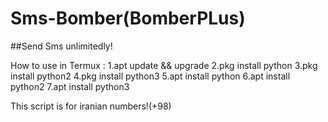 # Sms-Bomber(BomberPLus)
##Send Sms unlimitedly!

How to use in Termux :
1.apt update && upgrade
2.pkg install python
3.pkg install python2
4.pkg install python3
5.apt install python
6.apt install python2
7.apt install python3

This script is for iranian numbers!(+98)
